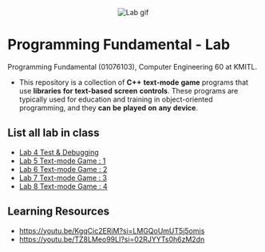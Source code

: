 <p align="center">
 <img src="https://media.giphy.com/media/qPa9vUYCUrx6w/giphy.gif" alt="Lab gif"/>
</p>

# Programming Fundamental - Lab
Programming Fundamental (01076103), Computer Engineering 60 at KMITL.

- This repository is a collection of **C++** **text-mode** **game** programs that use **libraries** **for** **text-based** **screen** **controls**. These programs are typically used for education and training in object-oriented programming, and they **can** **be** **played** **on** **any** **device**.

## List all lab in class
- [Lab 4 Test & Debugging](lab-4)
- [Lab 5 Text-mode Game : 1](lab-5)
- [Lab 6 Text-mode Game : 2](lab-6)
- [Lab 7 Text-mode Game : 3](lab-7)
- [Lab 8 Text-mode Game : 4](lab-8)

## Learning Resources
- https://youtu.be/KgqCic2ERiM?si=LMGQoUmUT5j5omis
- https://youtu.be/TZ8LMeo99LI?si=02RJYYTs0h6zM2dn
